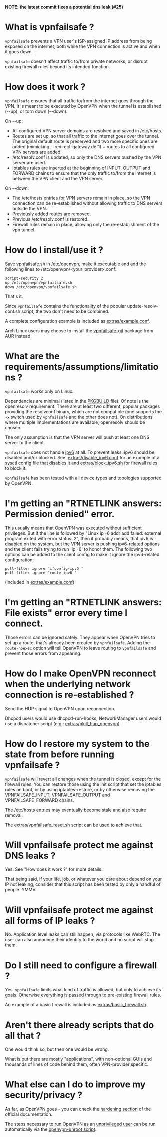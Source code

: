 **NOTE: the latest commit fixes a potential dns leak (#25)**

# What is vpnfailsafe ?

`vpnfailsafe` prevents a VPN user's ISP-assigned IP address from being exposed
on the internet, both while the VPN connection is active and when it goes down.

`vpnfailsafe` doesn't affect traffic to/from private networks, or disrupt existing
firewall rules beyond its intended function.

# How does it work ?

`vpnfailsafe` ensures that all traffic to/from the internet goes through the VPN.
It is meant to be executed by OpenVPN when the tunnel is established (--up), or
torn down (--down). 

On --up:
* All configured VPN server domains are resolved and saved in /etc/hosts.
* Routes are set up, so that all traffic to the internet goes over the tunnel.
  The original default route is preserved and two more specific ones are added
  (mimicking --redirect-gateway def1) + routes to all configured VPN servers
  are added.
* /etc/resolv.conf is updated, so only the DNS servers pushed by the VPN server
  are used.
* iptables rules are inserted at the beginning of INPUT, OUTPUT and FORWARD
  chains to ensure that the only traffic to/from the internet is between the
  VPN client and the VPN server.

On --down:
* The /etc/hosts entries for VPN servers remain in place, so the VPN connection
  can be re-established without allowing traffic to DNS servers outside the VPN.
* Previously added routes are removed.
* Previous /etc/resolv.conf is restored.
* Firewall rules remain in place, allowing only the re-establishment of the vpn
  tunnel.

# How do I install/use it ?

Save vpnfailsafe&#46;sh in /etc/openvpn, make it executable and add the
following lines to /etc/openvpn/\<your_provider\>.conf:

```
script-security 2
up /etc/openvpn/vpnfailsafe.sh
down /etc/openvpn/vpnfailsafe.sh
```

That's it.

Since `vpnfailsafe` contains the functionality of the popular
update-resolv-conf&#46;sh script, the two don't need to be combined.

A complete configuration example is included as
[extras/example.conf](extras/example.conf).

Arch Linux users may choose to install the
[vpnfailsafe-git](https://aur.archlinux.org/packages/vpnfailsafe-git/) package
from AUR instead.

# What are the requirements/assumptions/limitations ?

`vpnfailsafe` works only on Linux.

Dependencies are minimal (listed in the [PKGBUILD](PKGBUILD) file). Of note is
the openresolv requirement. There are at least two different, popular packages
providing the resolvconf binary, which are not compatible (one supports the
`-x` switch used by `vpnfailsafe` and the other does not). On distributions
where multiple implementations are available, openresolv should be chosen.

The only assumption is that the VPN server will push at least one DNS server to
the client.

`vpnfailsafe` does not handle [ipv6](https://en.wikipedia.org/wiki/IPv6) at
all. To prevent leaks, ipv6 should be disabled and/or blocked. See:
[extras/disable_ipv6.conf](extras/disable_ipv6.conf) for an example of a sysctl
config file that disables it and [extras/block_ipv6.sh](extras/block_ipv6.sh)
for firewall rules to block it.

`vpnfailsafe` has been tested with all device types and topologies supported by
OpenVPN.

# I'm getting an "RTNETLINK answers: Permission denied" error.

This usually means that OpenVPN was executed without sufficient privileges. But
if the line is followed by "Linux ip -6 addr add failed: external program
exited with error status: 2", then it probably means, that ipv6 is disabled on
the system, but the VPN server is pushing ipv6-related options and the client
fails trying to run `ip -6' to honor them. The following two options can be
added to the client config to make it ignore the ipv6-related configuration:
```
pull-filter ignore "ifconfig-ipv6 "
pull-filter ignore "route-ipv6 "
```
(included in [extras/example.conf](extras/example.conf))

# I'm getting an "RTNETLINK answers: File exists" error every time I connect.

Those errors can be ignored safely. They appear when OpenVPN tries to set up a
route, that's already been created by `vpnfailsafe`.  Adding the `route-noexec`
option will tell OpenVPN to leave routing to `vpnfailsafe` and prevent those
errors from appearing.

# How do I make OpenVPN reconnect when the underlying network connection is re-established ?

Send the HUP signal to OpenVPN upon reconnection.

Dhcpcd users would use dhcpcd-run-hooks, NetworkManager users would use a
dispatcher script (e.g.: [extras/pkill_hup_openvpn](extras/pkill_hup_openvpn)).

# How do I restore my system to the state from before running vpnfailsafe ?

`vpnfailsafe` will revert all changes when the tunnel is closed, except for the
firewall rules. You can restore those using the init script that set the
iptables rules on boot, or by using iptables-restore, or by otherwise removing
the VPNFAILSAFE_INPUT, VPNFAILSAFE_OUTPUT and VPNFAILSAFE_FORWARD chains.

The /etc/hosts entries may eventually become stale and also require removal.

The [extras/vpnfailsafe_reset.sh](extras/vpnfailsafe_reset.sh) script can be
used to achieve that.

# Will vpnfailsafe protect me against DNS leaks ?

Yes. See "How does it work ?" for more details.

That being said, if your life, job, or whatever you care about depend on your
IP not leaking, consider that this script has been tested by only a handful of
people. YMMV.

# Will vpnfailsafe protect me against all forms of IP leaks ?

No. Application level leaks can still happen, via protocols like WebRTC. The
user can also announce their identity to the world and no script will stop
them.

# Do I still need to configure a firewall ?

Yes. `vpnfailsafe` limits what kind of traffic is allowed, but only to achieve
its goals. Otherwise everything is passed through to pre-existing firewall
rules.

An example of a basic firewall is included as
[extras/basic_firewall.sh](extras/basic_firewall.sh).

# Aren't there already scripts that do all that ?

One would think so, but then one would be wrong.

What is out there are mostly "applications", with non-optional GUIs and
thousands of lines of code behind them, often VPN-provider specific.

# What else can I do to improve my security/privacy ?

As far, as OpenVPN goes - you can check the [hardening
section](https://openvpn.net/index.php/open-source/documentation/howto.html#security)
of the official documentation.

The steps necessary to run OpenVPN as an [unprivileged
user](https://community.openvpn.net/openvpn/wiki/UnprivilegedUser) can be run
automatically via the [openvpn-unroot
script](https://github.com/wknapik/openvpn-unroot).
